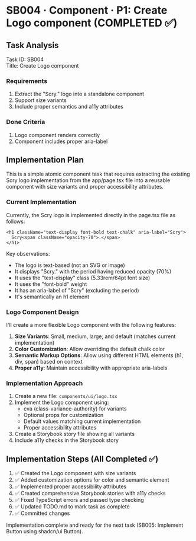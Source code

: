 # SB004 · Component · P1: Create Logo component (COMPLETED ✅)

## Task Analysis

Task ID: SB004  
Title: Create Logo component

### Requirements
1. Extract the "Scry." logo into a standalone component
2. Support size variants
3. Include proper semantics and a11y attributes

### Done Criteria
1. Logo component renders correctly
2. Component includes proper aria-label

## Implementation Plan

This is a simple atomic component task that requires extracting the existing Scry logo implementation from the app/page.tsx file into a reusable component with size variants and proper accessibility attributes.

### Current Implementation

Currently, the Scry logo is implemented directly in the page.tsx file as follows:

```tsx
<h1 className="text-display font-bold text-chalk" aria-label="Scry">
  Scry<span className="opacity-70">.</span>
</h1>
```

Key observations:
- The logo is text-based (not an SVG or image)
- It displays "Scry." with the period having reduced opacity (70%)
- It uses the "text-display" class (5.33rem/64pt font size)
- It uses the "font-bold" weight
- It has an aria-label of "Scry" (excluding the period)
- It's semantically an h1 element

### Logo Component Design

I'll create a more flexible Logo component with the following features:

1. **Size Variants**: Small, medium, large, and default (matches current implementation)
2. **Color Customization**: Allow overriding the default chalk color
3. **Semantic Markup Options**: Allow using different HTML elements (h1, div, span) based on context
4. **Proper a11y**: Maintain accessibility with appropriate aria-labels

### Implementation Approach

1. Create a new file: `components/ui/logo.tsx`
2. Implement the Logo component using:
   - cva (class-variance-authority) for variants
   - Optional props for customization
   - Default values matching current implementation
   - Proper accessibility attributes
3. Create a Storybook story file showing all variants
4. Include a11y checks in the Storybook story

## Implementation Steps (All Completed ✅)

1. ✅ Created the Logo component with size variants
2. ✅ Added customization options for color and semantic element
3. ✅ Implemented proper accessibility attributes
4. ✅ Created comprehensive Storybook stories with a11y checks
5. ✅ Fixed TypeScript errors and passed type checking
6. ✅ Updated TODO.md to mark task as complete
7. ✅ Committed changes

Implementation complete and ready for the next task (SB005: Implement Button using shadcn/ui Button).